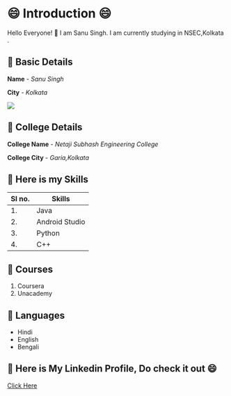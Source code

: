 # 😄 Introduction 😄
Hello Everyone! 👋 I am Sanu Singh. I am currently studying in NSEC,Kolkata .
## 🔷 Basic Details
**Name** - *Sanu Singh*

**City** - *Kolkata*

<img src="https://img.icons8.com/bubbles/100/000000/kolkata.png"/>

## 🔷 College Details
**College Name** - *Netaji Subhash Engineering College*

**College City** - *Garia,Kolkata*

## 🔷 Here is my Skills
| Sl no. | Skills |
|---|---|
|1.|Java|
|2.|Android Studio|
|3.|Python|
|4.|C++|

## 🔷 Courses
1. Coursera
2. Unacademy

## 🔷 Languages
* Hindi
* English
* Bengali

## 🔷 Here is My Linkedin Profile, Do check it out 😄
[Click Here](https://www.linkedin.com/in/sanu-singh-147318220/)
